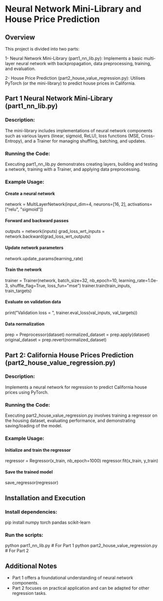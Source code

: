 # Neural Network Mini-Library and House Price Prediction

## Overview

This project is divided into two parts:

1- Neural Network Mini-Library (part1_nn_lib.py): 
Implements a basic multi-layer neural network with backpropagation, data preprocessing, training, and evaluation.

2- House Price Prediction (part2_house_value_regression.py): 
Utilises PyTorch (or the mini-library) to predict house prices in California.


## Part 1 Neural Network Mini-Library (part1_nn_lib.py)

### Description:

The mini-library includes implementations of neural network components such as various layers (linear, sigmoid, ReLU), loss functions (MSE, Cross-Entropy), and a Trainer for managing shuffling, batching, and updates.

### Running the Code:

Executing part1_nn_lib.py demonstrates creating layers, building and testing a network, training with a Trainer, and applying data preprocessing.

### Example Usage:

#### Create a neural network
network = MultiLayerNetwork(input_dim=4, neurons=[16, 2], activations=["relu", "sigmoid"])

#### Forward and backward passes
outputs = network(inputs)
grad_loss_wrt_inputs = network.backward(grad_loss_wrt_outputs)

#### Update network parameters
network.update_params(learning_rate)

#### Train the network
trainer = Trainer(network, batch_size=32, nb_epoch=10, learning_rate=1.0e-3, shuffle_flag=True, loss_fun="mse")
trainer.train(train_inputs, train_targets)

#### Evaluate on validation data
print("Validation loss = ", trainer.eval_loss(val_inputs, val_targets))

#### Data normalization
prep = Preprocessor(dataset)
normalized_dataset = prep.apply(dataset)
original_dataset = prep.revert(normalized_dataset)


## Part 2: California House Prices Prediction (part2_house_value_regression.py)
 
### Description:

Implements a neural network for regression to predict California house prices using PyTorch.

### Running the Code:

Executing part2_house_value_regression.py involves training a regressor on the housing dataset, evaluating performance, and demonstrating saving/loading of the model.

### Example Usage:

#### Initialize and train the regressor
regressor = Regressor(x_train, nb_epoch=1000)
regressor.fit(x_train, y_train)

#### Save the trained model
save_regressor(regressor)


## Installation and Execution

### Install dependencies:

pip install numpy torch pandas scikit-learn


### Run the scripts:

python part1_nn_lib.py  # For Part 1
python part2_house_value_regression.py  # For Part 2


## Additional Notes

- Part 1 offers a foundational understanding of neural network components.
- Part 2 focuses on practical application and can be adapted for other regression tasks.